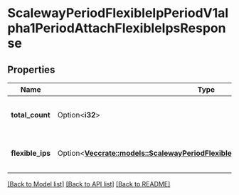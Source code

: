 # ScalewayPeriodFlexibleIpPeriodV1alpha1PeriodAttachFlexibleIpsResponse

## Properties

Name | Type | Description | Notes
------------ | ------------- | ------------- | -------------
**total_count** | Option<**i32**> | Total count of Flexible IPs being updated | [optional]
**flexible_ips** | Option<[**Vec<crate::models::ScalewayPeriodFlexibleIpPeriodV1alpha1PeriodFlexibleIp>**](scaleway.flexible_ip.v1alpha1.FlexibleIP.md)> | Listing of Flexible IPs in updating state | [optional]

[[Back to Model list]](../README.md#documentation-for-models) [[Back to API list]](../README.md#documentation-for-api-endpoints) [[Back to README]](../README.md)


